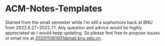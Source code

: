 # ACM-Notes-Templates
Started from the small semester while I'm still a sophomore back at BNU from 2022.6.27~2022.7.1.
Any question and advice would be highly appreciated as I would keep updating.
So please feel free to propose issues or email me at 202011081001@mail.bnu.edu.cn.
